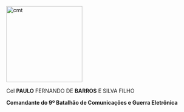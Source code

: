 <img src="http://localhost:3000/assets/pics/perfil-exemplo.jpg" width="200" alt="cmt"></img>

Cel **PAULO** FERNANDO DE **BARROS** E SILVA FILHO

**Comandante do 9º Batalhão de Comunicações e Guerra Eletrônica**